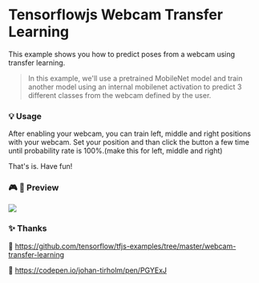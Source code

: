 # Tensorflowjs Webcam Transfer Learning
This example shows you how to predict poses from a webcam using transfer learning.

> In this example, we'll use a pretrained MobileNet model and train another model using an internal mobilenet activation to predict 3 different classes from the webcam defined by the user.


### 💡 Usage
After enabling your webcam, you can train left, middle and right positions with your webcam.
Set your position and than click the button a few time until probability rate is 100%.(make this for left, middle and right)

That's is. Have fun!


### 🎮 📓 Preview
<img src="https://raw.githubusercontent.com/mburakerman/tensorflowjs-webcam-transfer-learning/master/preview.gif?token=AEGNZBSUZ2LJHMLXKHN6NCK7LTER4">


### ✨ Thanks 
🚀 https://github.com/tensorflow/tfjs-examples/tree/master/webcam-transfer-learning

🚀 https://codepen.io/johan-tirholm/pen/PGYExJ
